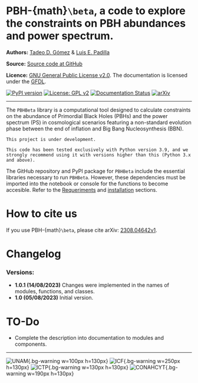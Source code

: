 # PBH-{math}`\beta`, a code to explore the constraints on PBH abundances and power spectrum.

**Authors:** [Tadeo D. Gómez](https://www.linkedin.com/in/tadeodaguilar/) & [Luis E. Padilla](https://www.linkedin.com/in/luis-enrique-padilla-albores-052087199/)

**Source:** [Source code at GitHub](https://github.com/TadeoDGAguilar/PBHBeta)

**Licence:** [GNU General Public License v2.0](https://www.gnu.org/licenses/old-licenses/gpl-2.0.html). The documentation is licensed under the [GFDL](https://www.gnu.org/licenses/fdl-1.3.en.html).


[![PyPI version](https://badge.fury.io/py/PBHBeta.svg)](https://badge.fury.io/py/PBHBeta) [![License: GPL v2](https://img.shields.io/badge/License-GPL_v2-blue.svg)](https://www.gnu.org/licenses/old-licenses/gpl-2.0.en.html) [![Documentation Status](https://readthedocs.org/projects/pbhbeta/badge/?version=latest)](https://pbhbeta.readthedocs.io/en/latest/?badge=latest) [![arXiv](https://img.shields.io/badge/arXiv-2308.04642v1-f9f107.svg)](https://arxiv.org/pdf/2308.04642.pdf) 

---

The `PBHBeta` library is a computational tool designed to calculate constraints on the abundance of Primordial Black Holes (PBHs) and the power spectrum (PS) in cosmological scenarios featuring a non-standard evolution phase between the end of inflation and Big Bang Nucleosynthesis (BBN). 

```{warning}
This project is under development.
```

```{note}
This code has been tested exclusively with Python version 3.9, and we strongly recommend using it with versions higher than this (Python 3.x and above).
```

The GitHub repository and PyPI package for `PBHBeta` include the essential libraries necessary to run `PBHBeta`. However, these dependencies must be imported into the notebook or console for the functions to become accesible. Refer to the [Requeriments](https://pbhbeta.readthedocs.io/en/latest/Requeriments.html) and [installation](https://pbhbeta.readthedocs.io/en/latest/Installation.html) sections.

# How to cite us

If you use PBH-{math}`\beta`, please cite arXiv: [2308.04642v1](https://arxiv.org/pdf/2308.04642.pdf).


# Changelog
### Versions:

- **1.0.1 (14/08/2023)** Changes were implemented in the names of modules, functions, and classes.
- **1.0 (05/08/2023)** Initial version.


# TO-Do
- Complete the description into documentation to modules and components.


---

![UNAM](docs/img/UNAM.png){.bg-warning w=100px h=130px}
![ICF](docs/img/ICF.png){.bg-warning w=250px h=130px}
![ICTP](docs/img/ICTP.svg){.bg-warning w=130px h=130px}
![CONAHCYT](docs/img/CONAHCYT.svg){.bg-warning w=190px h=130px}

